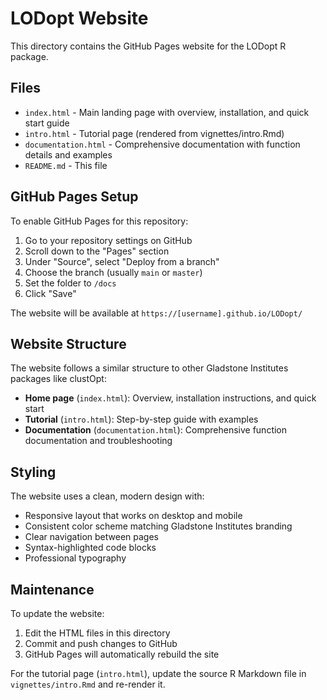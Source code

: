 # LODopt Website

This directory contains the GitHub Pages website for the LODopt R package.

## Files

- `index.html` - Main landing page with overview, installation, and quick start guide
- `intro.html` - Tutorial page (rendered from vignettes/intro.Rmd)
- `documentation.html` - Comprehensive documentation with function details and examples
- `README.md` - This file

## GitHub Pages Setup

To enable GitHub Pages for this repository:

1. Go to your repository settings on GitHub
2. Scroll down to the "Pages" section
3. Under "Source", select "Deploy from a branch"
4. Choose the branch (usually `main` or `master`)
5. Set the folder to `/docs`
6. Click "Save"

The website will be available at `https://[username].github.io/LODopt/`

## Website Structure

The website follows a similar structure to other Gladstone Institutes packages like clustOpt:

- **Home page** (`index.html`): Overview, installation instructions, and quick start
- **Tutorial** (`intro.html`): Step-by-step guide with examples
- **Documentation** (`documentation.html`): Comprehensive function documentation and troubleshooting

## Styling

The website uses a clean, modern design with:
- Responsive layout that works on desktop and mobile
- Consistent color scheme matching Gladstone Institutes branding
- Clear navigation between pages
- Syntax-highlighted code blocks
- Professional typography

## Maintenance

To update the website:
1. Edit the HTML files in this directory
2. Commit and push changes to GitHub
3. GitHub Pages will automatically rebuild the site

For the tutorial page (`intro.html`), update the source R Markdown file in `vignettes/intro.Rmd` and re-render it.
